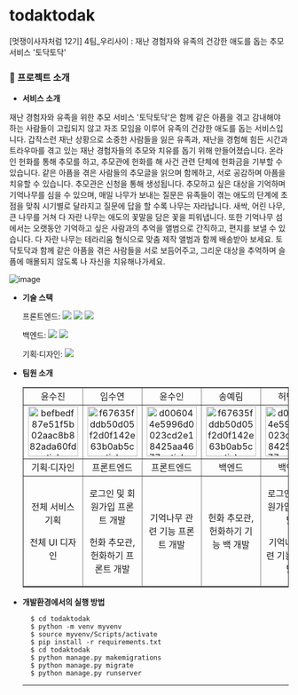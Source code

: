
# todaktodak
[멋쟁이사자처럼 12기] 4팀_우리사이 : 재난 경험자와 유족의 건강한 애도를 돕는 추모 서비스 '토닥토닥'

### 📙 프로젝트 소개

- **서비스 소개**

재난 경험자와 유족을 위한 추모 서비스 '토닥토닥'은 함께 같은 아픔을 겪고 감내해야 하는 사람들이 고립되지 않고 자조 모임을 이루어 유족의 건강한 애도를 돕는 서비스입니다. 
갑작스런 재난 상황으로 소중한 사람들을 잃은 유족과, 재난을 경험해 힘든 시간과 트라우마를 겪고 있는 재난 경험자들의 추모와 치유를 돕기 위해 만들어졌습니다. 온라인 헌화를 통해 추모를 하고, 추모관에 헌화를 해 사건 관련 단체에 헌화금을 기부할 수 있습니다. 같은 아픔을 겪은 사람들의 추모글을 읽으며 함께하고, 서로 공감하며 아픔을 치유할 수 있습니다. 추모관은 신청을 통해 생성됩니다. 추모하고 싶은 대상을 기억하며 기억나무를 심을 수 있으며, 매일 나무가 보내는 질문은 유족들이 겪는 애도의 단계에 초점을 맞춰 시기별로 달라지고 질문에 답을 할 수록 나무는 자라납니다. 새싹, 어린 나무, 큰 나무를 거쳐 다 자란 나무는 애도의 꽃말을 담은 꽃을 피워냅니다.
또한 기억나무 섬에서는 오랫동안 기억하고 싶은 사람과의 추억을 앨범으로 간직하고, 편지를 보낼 수 있습니다. 다 자란 나무는 테라리움 형식으로 맞춤 제작 앨범과 함께 배송받아 보세요.
토닥토닥과 함께 같은 아픔을 겪은 사람들을 서로 보듬어주고, 그리운 대상을 추억하며 슬픔에 매몰되지 않도록 나 자신을 치유해나가세요.

![image](https://github.com/user-attachments/assets/fa47b619-4bf2-4a5e-a430-908131319dee)


- **기술 스택**

  <span>프론트엔드: </span> <img src="https://img.shields.io/badge/html-E34F26?style=for-the-badge&logo=html5&logoColor=white"> <img src="https://img.shields.io/badge/css-1572B6?style=for-the-badge&logo=css3&logoColor=white"> <img src="https://img.shields.io/badge/javascript-F7DF1E?style=for-the-badge&logo=javascript&logoColor=black">

  <span>백엔드: </span><img src="https://img.shields.io/badge/python-3776AB?style=for-the-badge&logo=python&logoColor=white"> <img src="https://img.shields.io/badge/django-092E20?style=for-the-badge&logo=Django&logoColor=white">

  <span>기획·디자인: </span> <img src="https://img.shields.io/badge/figma-F24E1E?style=for-the-badge&logo=figma&logoColor=white">

- **팀원 소개**
  <table border="" cellspacing="0" cellpadding="0" width="100%">
  <tr width="100%">
  <td align="center">윤수진</a></td>
  <td align="center">임수연</a></td>
  <td  align="center">윤수인</a></td>
  <td  align="center">송예림</a></td>
  <td  align="center">허민영</a></td>
  </tr>

  <tr width="100%">
  <td  align="center"><a href="https://imgbb.com/"><img src="https://i.ibb.co/sWXnzcJ/befbedf87e51f5b02aac8b882ada60fd-sticker.png" alt="befbedf87e51f5b02aac8b882ada60fd-sticker" border="0" width="90px"></a></td>
  <td  align="center"><a href="https://imgbb.com/"><img src="https://i.ibb.co/MRr1QMW/f67635fddb50d05f2d0f142e63b0ab5c-sticker.png" alt="f67635fddb50d05f2d0f142e63b0ab5c-sticker" border="0" width="90px"></a></td>
  <td  align="center"><a href="https://imgbb.com/"><img src="https://i.ibb.co/2KDG82L/d006044e5996d0023cd2e18425aa4677-sticker.png" alt="d006044e5996d0023cd2e18425aa4677-sticker" border="0" width="90px"></a></td>
  <td  align="center"><a href="https://imgbb.com/"><img src="https://i.ibb.co/MRr1QMW/f67635fddb50d05f2d0f142e63b0ab5c-sticker.png" alt="f67635fddb50d05f2d0f142e63b0ab5c-sticker" border="0" width="90px"></a></td>
  <td  align="center"><a href="https://imgbb.com/"><img src="https://i.ibb.co/2KDG82L/d006044e5996d0023cd2e18425aa4677-sticker.png" alt="d006044e5996d0023cd2e18425aa4677-sticker" border="0" width="90px"></a></td>
  </tr>
  <tr width="100%">
  <td  align="center">기획·디자인</td>
  <td  align="center">프론트엔드</td>
  <td  align="center">프론트엔드</td>
  <td  align="center">백엔드</td>
  <td  align="center">백엔드</td>
     </tr>
      <tr width="100%">
          <td  align="center"><p>전체 서비스 기획</p><p>전체 UI 디자인</p></td>
          <td  align="center"><p>로그인 및 회원가입 프론트 개발</p><p>헌화 추모관, 헌화하기 프론트 개발</p></td>
          <td  align="center"><p>기억나무 관련 기능 프론트 개발</p></td>
          <td  align="center"><p>헌화 추모관, 헌화하기 기능 백 개발</p><p></p></td>
          <td  align="center"><p>로그인 및 회원가입 백 개발</p><p>기억나무 관련 기능 백 개발</p></td>
     </tr>
  </table>


- **개발환경에서의 실행 방법**
  ```
    $ cd todaktodak
    $ python -m venv myvenv
    $ source myvenv/Scripts/activate
    $ pip install -r requirements.txt
    $ cd todaktodak
    $ python manage.py makemigrations
    $ python manage.py migrate
    $ python manage.py runserver
  ```
  <hr/>
